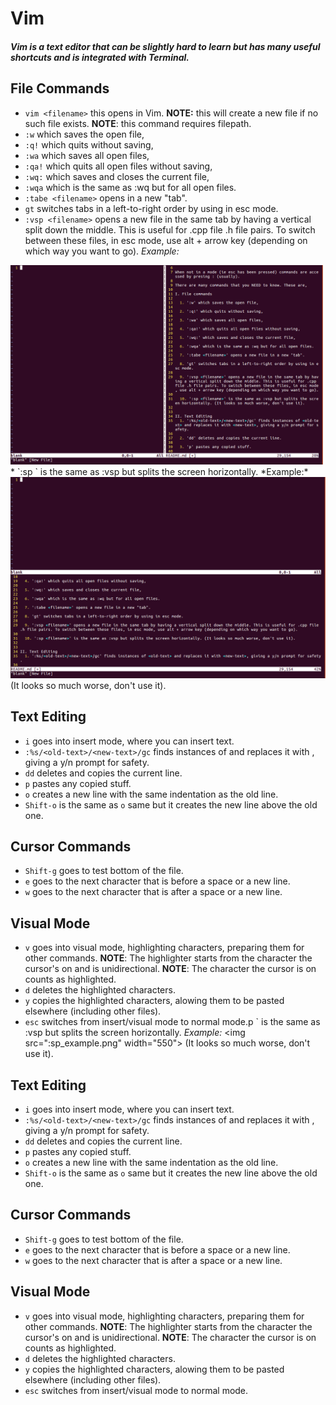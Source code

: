 # Vim
##### Vim is a text editor that can be slightly hard to learn but has many useful shortcuts and is integrated with Terminal.
## File Commands
* `vim <filename>` this opens <filename> in Vim. **NOTE:** this will create a new file if no such file exists. **NOTE**: this command requires filepath.
* `:w` which saves the open file,
* `:q!` which quits without saving,
* `:wa` which saves all open files,
* `:qa!` which quits all open files without saving,
* `:wq:` which saves and closes the current file,
* `:wqa` which is the same as :wq but for all open files.
* `:tabe <filename>` opens <filename> in a new "tab".
* `gt` switches tabs in a left-to-right order by using in esc mode.
* `:vsp <filename>` opens a new file in the same tab by having a vertical split down the middle. This is useful for .cpp file .h file pairs. To switch between these files, in esc mode, use alt + arrow key (depending on which way you want to go). *Example:*
<img src=":vsp_example.png" width="500">
* `:sp <filename>` is the same as :vsp but splits the screen horizontally. *Example:* 
<img src=":sp_example.png" width="550">
(It looks so much worse, don't use it).

## Text Editing
* `i` goes into insert mode, where you can insert text.
* `:%s/<old-text>/<new-text>/gc` finds instances of <old-text> and replaces it with <new-text>, giving a y/n prompt for safety.
* `dd` deletes and copies the current line.
* `p` pastes any copied stuff.
* `o` creates a new line with the same indentation as the old line.
* `Shift-o` is the same as `o` same but it creates the new line above the old one.

## Cursor Commands
* `Shift-g` goes to test bottom of the file.
* `e` goes to the next character that is before a space or a new line.
* `w` goes to the next character that is after a space or a new line.

## Visual Mode
* `v` goes into visual mode, highlighting characters, preparing them for other commands. **NOTE**: The highlighter starts from the character the cursor's on and is unidirectional. **NOTE**: The character the cursor is on counts as highlighted.
* `d` deletes the highlighted characters.
* `y` copies the highlighted characters, alowing them to be pasted elsewhere (including other files).
* `esc` switches from insert/visual mode to normal mode.p <filename>` is the same as :vsp but splits the screen horizontally. *Example:* 
\<img src=":sp_example.png" width="550"\>
(It looks so much worse, don't use it).
## Text Editing
* `i` goes into insert mode, where you can insert text.
* `:%s/<old-text>/<new-text>/gc` finds instances of <old-text> and replaces it with <new-text>, giving a y/n prompt for safety.
* `dd` deletes and copies the current line.
* `p` pastes any copied stuff.
* `o` creates a new line with the same indentation as the old line.
* `Shift-o` is the same as `o` same but it creates the new line above the old one.
## Cursor Commands
* `Shift-g` goes to test bottom of the file.
* `e` goes to the next character that is before a space or a new line.
* `w` goes to the next character that is after a space or a new line.
## Visual Mode
* `v` goes into visual mode, highlighting characters, preparing them for other commands. **NOTE**: The highlighter starts from the character the cursor's on and is unidirectional. **NOTE**: The character the cursor is on counts as highlighted.
* `d` deletes the highlighted characters.
* `y` copies the highlighted characters, alowing them to be pasted elsewhere (including other files).
* `esc` switches from insert/visual mode to normal mode.
